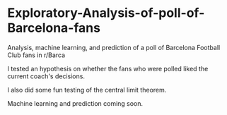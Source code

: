 # Exploratory-Analysis-of-poll-of-Barcelona-fans
Analysis, machine learning, and prediction of a poll of Barcelona Football Club fans in r/Barca

I tested an hypothesis on whether the fans who were polled liked the current coach's decisions. 

I also did some fun testing of the central limit theorem. 

Machine learning and prediction coming soon. 
